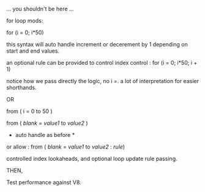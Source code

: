 ... you shouldn't be here ...

for loop mods:

for (i = 0; i*50)

this syntax will auto handle increment or decerement by 1 depending on start and end values.

an optional rule can be provided to control index control : for (i = 0; i*50; i + 1)

notice how we pass directly the logic, no i =. a lot of interpretation for easier shorthands.

OR

from ( i = 0 to 50 )

from ( _blank_ = _value1_ to _value2_ )

* auto handle as before *

or allow : from ( _blank_ = _value1_ to _value2_ : _rule_)

controlled index lookaheads, and optional loop update rule passing.

THEN,

Test performance against V8.
